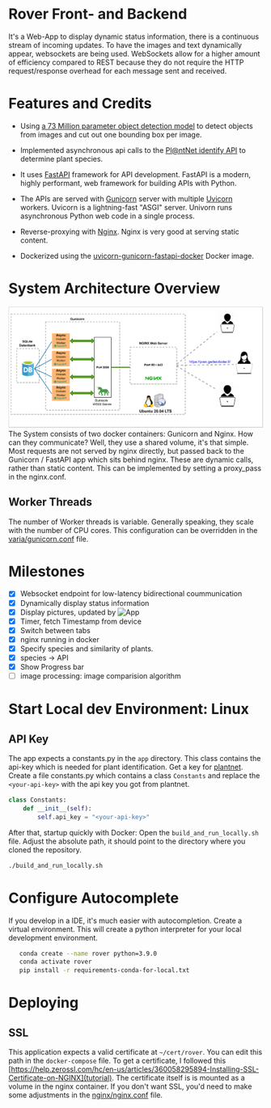 # Rover Front- and Backend
It's a Web-App to display dynamic status information, there is a continuous stream of incoming updates. To have the images and text dynamically appear, websockets are being used. WebSockets allow for a higher amount of efficiency compared to REST because they do not require the HTTP request/response overhead for each message sent and received.

# Features and Credits 

* Using [a 73 Million parameter object detection model](https://github.com/ultralytics/yolov5#pretrained-checkpoints) to detect objects from images and cut out one bounding box per image.

* Implemented asynchronous api calls to the [Pl@ntNet identify API](https://identify.plantnet.org/) to determine plant species. 
* It uses [FastAPI](https://fastapi.tiangolo.com/) framework for API development. FastAPI is a modern, highly performant, web framework for building APIs with Python.

* The APIs are served with [Gunicorn](https://gunicorn.org/) server with multiple [Uvicorn](https://www.uvicorn.org/) workers. Uvicorn is a lightning-fast "ASGI" server. Univorn runs asynchronous Python web code in a single process.

* Reverse-proxying with [Nginx](https://www.nginx.com). Nginx is very good at serving static content. 

* Dockerized using the [uvicorn-gunicorn-fastapi-docker](https://github.com/tiangolo/uvicorn-gunicorn-fastapi-docker) Docker image.


# System Architecture Overview
![](https://github.com/cyrillkuettel/rover/blob/main/doc/diagram/w.png)
The System consists of two docker containers: Gunicorn and Nginx. How can they communicate? Well, they use a shared volume, it's that simple. Most requests are not served by nginx directly, but passed back to the Gunicorn / FastAPI app which sits behind nginx. These are dynamic calls, rather than static content. This can be implemented by setting a proxy_pass in the nginx.conf.

## Worker Threads
The number of Worker threads is variable. Generally speaking, they scale with the number of CPU cores. This configuration can be overridden in the [varia/gunicorn.conf](gunicorn.conf) file. 

# Milestones
- [x] Websocket endpoint for low-latency bidirectional coummunication
- [x] Dynamically display status information
- [X] Display pictures, updated by ![App](https://github.com/cyrillkuettel/ecstatic-pilot)
- [x] Timer, fetch Timestamp from device
- [X] Switch between tabs
- [x] nginx running in docker
- [x] Specify species and similarity of plants.
- [x] species -> API
- [x] Show Progress bar
- [ ] image processing: image comparision algorithm

# Start Local dev Environment: Linux
## API Key
The app expects a constants.py in the `app` directory. This class contains the api-key which is needed for plant identification.
Get a key for [plantnet](https://my.plantnet.org/usage).
Create a file constants.py which contains a class `Constants` and replace the `<your-api-key>` with the api key you got from plantnet.
```python
class Constants:
    def __init__(self):
        self.api_key = "<your-api-key>"

```
After that, startup quickly with Docker:
Open the `build_and_run_locally.sh` file.
Adjust the absolute path, it should point to the directory where you cloned the repository.
 ```bash
 ./build_and_run_locally.sh
```


# Configure Autocomplete
If you develop in a IDE, it's much easier with autocompletion.
Create a virtual environment. This will create a python interpreter for your local development environment. 

```bash
   conda create --name rover python=3.9.0
   conda activate rover
   pip install -r requirements-conda-for-local.txt 
```
# Deploying
## SSL
This application expects a valid certificate at `~/cert/rover`. You can edit this path in the `docker-compose` file. To get a certificate, I followed this [https://help.zerossl.com/hc/en-us/articles/360058295894-Installing-SSL-Certificate-on-NGINX](tutorial). 
The certificate itself is is mounted as a volume in the nginx container. 
If you don't want SSL, you'd need to make some adjustments in the [nginx/nginx.conf](nginx.conf) file. 


